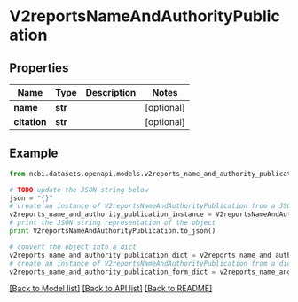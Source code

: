 # V2reportsNameAndAuthorityPublication


## Properties

Name | Type | Description | Notes
------------ | ------------- | ------------- | -------------
**name** | **str** |  | [optional] 
**citation** | **str** |  | [optional] 

## Example

```python
from ncbi.datasets.openapi.models.v2reports_name_and_authority_publication import V2reportsNameAndAuthorityPublication

# TODO update the JSON string below
json = "{}"
# create an instance of V2reportsNameAndAuthorityPublication from a JSON string
v2reports_name_and_authority_publication_instance = V2reportsNameAndAuthorityPublication.from_json(json)
# print the JSON string representation of the object
print V2reportsNameAndAuthorityPublication.to_json()

# convert the object into a dict
v2reports_name_and_authority_publication_dict = v2reports_name_and_authority_publication_instance.to_dict()
# create an instance of V2reportsNameAndAuthorityPublication from a dict
v2reports_name_and_authority_publication_form_dict = v2reports_name_and_authority_publication.from_dict(v2reports_name_and_authority_publication_dict)
```
[[Back to Model list]](../README.md#documentation-for-models) [[Back to API list]](../README.md#documentation-for-api-endpoints) [[Back to README]](../README.md)


